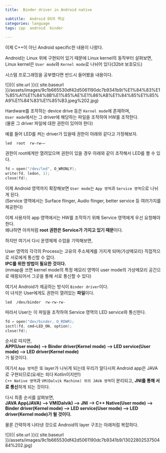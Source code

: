```yaml
---
title:  Binder driver in Android native

subtitle:  Android OS의 핵심
categories: language  
tags: cpp  android  binder
 
---
```


  
  
이제 C++이 아닌 Android specific한 내용이 나왔다.  
  
Android는 Linux 위에 구현되어 있기 때문에 Linux kernel의 동작부터 살펴보면,  
Linux kernel은 `User mode`와 `Kernel mode`로 나뉘어 있다(32bit 보호모드)  
  
시스템 프로그래밍을 공부했다면 반드시 들어봤을 내용이다.  
  
![]({{ site.url }}{{ site.baseurl }}/assets/images/9c1b665530df42d5061190dc7b9341b9/%E1%84%83%E1%85%A1%E1%84%8B%E1%85%AE%E1%86%AB%E1%84%85%E1%85%A9%E1%84%83%E1%85%B3.jpeg%202.jpg)  
  
Hardware를 조작하는 device drive 등은 `Kernel mode`에 존재하며,  
`User mode`에서는 그 driver에 해당하는 파일을 조작하여 HW를 조작한다.  
(물론 그 driver 파일에 대한 권한이 있어야 한다)  
  
예를 들어 LED를 켜는 driver가 있을때 권한이 아래와 같다고 가정해보자.  
```  
led  root  rw-rw——  
```  
  
권한이 root에게만 열려있으며 권한이 있을 경우 아래와 같이 조작해서 LED를 켤 수 있다.  
```c  
fd = open("/dev/led", O_WRONLY);  
write(fd, ledon, 1);  
close(fd);  
```  
  
이제 Android 영역까지 확장해보면 `User mode`는 `App 영역`과 `Service 영역`으로 나뉘게 된다.  
(Service 영역에서는 Surface flinger, Audio flinger, better service 등 여러가지를 제공한다)  
  
이제 사용자의 app 영역에서는 HW를 조작하기 위해 Service 영역에게 우선 요청해야 한다.  
왜냐하면 아까처럼 **root 권한은 Service가 가지고 있기 때문**이다.  
  
하지만 여기서 다시 운영체제 수업을 기억해보면,  
  
User 영역의 각각의 Process는 고유의 주소체계를 가지게 되며(가상메모리) 직접적으로 서로에게 통신할 수 없다.  
**IPC를 위한 방법이 필요한 것이다.**  
(mmap을 쓰면 kernel mode의 특정 메모리 영역이 user mode의 가상메모리 공간으로 매핑되어서 그곳을 통해 서로 통신할 수 있다)  
  
여기서 Android가 제공하는 방식이 `Binder driver`이다.  
이 녀석은 User에게도 권한이 열려있는 **파일**이다.  
```  
led  /dev/binder  rw-rw-rw-  
```  
  
따라서 User는 이 파일을 조작하여 Service 영역의 LED service와 통신한다.  
  
```c  
fd = open("dev/binder, O_RDWR);  
ioctl(fd, cmd=LED_ON, option);  
close(fd);  
```  
  
순서로 따지면,  
**APP(User mode) ——> Binder driver(Kernel mode) ——> LED service(User mode) ——> LED driver(Kernel mode)**  
가 될것이다.  
  
여기서 `App 영역`은 또 layer가 나뉘게 되는데 우리가 알다시피 Android app은 JAVA로 구현되므로(요새는 죄다 Kotlin이지만!)  
`C++ Native 영역`과 `VM(Dalvik Machine) 위의 JAVA 영역`이 분리되고, **JNI를 통해 서로 통신**하게 되는 것이다.  
  
다시 최종 순서를 살펴보면,  
**JAVA App(JAVA) ——> VM(Dalvik) ——> JNI ——> C++ Native(User mode) ——> Binder driver(Kernel mode) ——> LED service(User mode) ——> LED driver(Kernel mode)가 될 것이다.**  
  
물론 간략하게 나타낸 것으로 Android의 layer 구조는 아래처럼 복잡하다.   
  
![]({{ site.url }}{{ site.baseurl }}/assets/images/9c1b665530df42d5061190dc7b9341b9/1302280253750484%202.jpg)  
